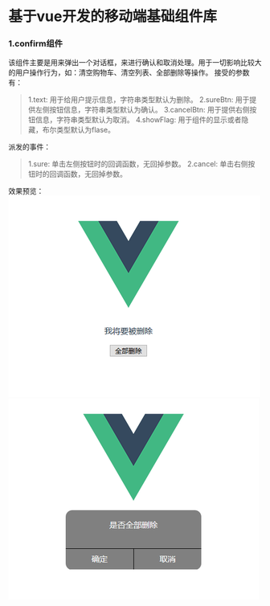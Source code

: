 # 基于vue开发的移动端基础组件库

### 1.confirm组件
该组件主要是用来弹出一个对话框，来进行确认和取消处理。用于一切影响比较大的用户操作行为，如：清空购物车、清空列表、全部删除等操作。
接受的参数有：
> 1.text: 用于给用户提示信息，字符串类型默认为删除。
> 2.sureBtn: 用于提供左侧按钮信息，字符串类型默认为确认。
> 3.cancelBtn: 用于提供右侧按钮信息，字符串类型默认为取消。
> 4.showFlag: 用于组件的显示或者隐藏，布尔类型默认为flase。

派发的事件：
> 1.sure: 单击左侧按钮时的回调函数，无回掉参数。
> 2.cancel: 单击右侧按钮时的回调函数，无回掉参数。

效果预览：
![](https://github.com/lml19960131/baseComponents/blob/master/src/test/confirm/confirm1.png)
![](https://github.com/lml19960131/baseComponents/blob/master/src/test/confirm/confirm2.png)
